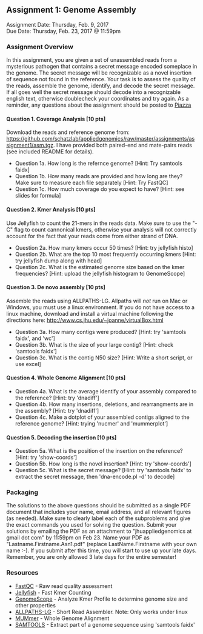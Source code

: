 ## Assignment 1: Genome Assembly
Assignment Date: Thursday, Feb. 9, 2017 <br>
Due Date: Thursday, Feb. 23, 2017 @ 11:59pm <br>

### Assignment Overview

In this assignment, you are given a set of unassembled reads from a mysterious pathogen that contains a secret message encoded someplace in the genome. The secret message will be recognizable as a novel insertion of sequence not found in the reference. Your task is to assess the quality of the reads, assemble the genome, identify, and decode the secret message. If all goes well the secret message should decode into a recognizable english text, otherwise doublecheck your coordinates and try again. As a reminder, any questions about the assignment should be posted to [Piazza](https://piazza.com/jhu/spring2017/600649/home)

#### Question 1. Coverage Analysis [10 pts]

Download the reads and reference genome from: https://github.com/schatzlab/appliedgenomics/raw/master/assignments/assignment1/asm.tgz. I have provided both paired-end and mate-pairs reads (see included README for details).

- Question 1a. How long is the refernce genome? [Hint: Try samtools faidx]
- Question 1b. How many reads are provided and how long are they? Make sure to measure each file separately [Hint: Try FastQC]
- Question 1c. How much coverage do you expect to have? [Hint: see slides for formula]

#### Question 2. Kmer Analysis [10 pts]

Use Jellyfish to count the 21-mers in the reads data. Make sure to use the "-C" flag to count cannonical kmers, otherwise your analysis will not correctly account for the fact that your reads come from either strand of DNA.

- Question 2a. How many kmers occur 50 times? [Hint: try jellyfish histo]
- Question 2b. What are the top 10 most frequently occurring kmers [Hint: try jellyfish dump along with head]
- Question 2c. What is the estimated genome size based on the kmer frequencies? [Hint: upload the jellyfish histogram to GenomeScope]

#### Question 3. De novo assembly [10 pts]

Assemble the reads using ALLPATHS-LG. Allpaths will *not* run on Mac or Windows, you must use a linux environment. If you do not have access to a linux machine, download and install a virtual machine following the directions here: http://www.cs.jhu.edu/~joanne/virtualBox.html

- Question 3a. How many contigs were produced? [Hint: try 'samtools faidx', and 'wc']
- Question 3b. What is the size of your large contig? [Hint: check 'samtools faidx']
- Question 3c. What is the contig N50 size? [Hint: Write a short script, or use excel]

#### Question 4. Whole Genome Alignment [10 pts]

- Question 4a. What is the average identify of your assembly compared to the reference? [Hint: try 'dnadiff']
- Question 4b. How many insertions, deletions, and rearrangments are in the assembly? [Hint: try 'dnadiff']
- Question 4c. Make a dotplot of your assembled contigs aligned to the reference genome? [Hint: trying 'nucmer' and 'mummerplot']

#### Question 5. Decoding the insertion [10 pts]
- Question 5a. What is the position of the insertion on the reference? [Hint: try 'show-coords']
- Question 5b. How long is the novel insertion? [Hint: try 'show-coords']
- Question 5c. What is the secret message? [Hint: try 'samtools faidx' to extract the secret message, then 'dna-encode.pl -d' to decode]


### Packaging

The solutions to the above questions should be submitted as a single PDF document that includes your name, email address, and all relevant figures (as needed). Make sure to clearly label each of the subproblems and give the exact commands you used for solving the question. Submit your solutions by emailing the PDF as an attachment to "jhuappliedgenomics at gmail dot com" by 11:59pm on Feb 23. Name your PDF as "Lastname.Firstname.Asn1.pdf" (replace LastName.Firstname with your own name :-). If you submit after this time, you will start to use up your late days. Remember, you are only allowed 3 late days for the entire semester!


### Resources

- [FastQC](http://www.bioinformatics.babraham.ac.uk/projects/fastqc/) - Raw read quality assessment
- [Jellyfish](http://www.genome.umd.edu/jellyfish.html) - Fast Kmer Counting
- [GenomeScope](http://www.genomescope.org/) - Analyze Kmer Profile to determine genome size and other properties
- [ALLPATHS-LG](http://software.broadinstitute.org/allpaths-lg/blog/?page_id=12) - Short Read Assembler. Note: Only works under linux
- [MUMmer](http://mummer.sourceforge.net/) - Whole Genome Alignment
- [SAMTOOLS](http://www.htslib.org/) - Extract part of a genome sequence using 'samtools faidx'



